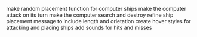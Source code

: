 make random placement function for computer ships
make the computer attack on its turn
make the computer search and destroy
refine ship placement message to include length and orietation
create hover styles for attacking and placing ships
add sounds for hits and misses
